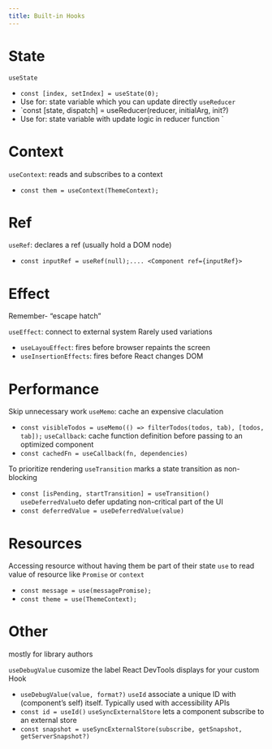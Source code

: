 ```yaml
---
title: Built-in Hooks
---
```


# State
`useState`
- `const [index, setIndex] = useState(0);`
- Use for: state variable which you can update directly
`useReducer`
- `const [state, dispatch] = useReducer(reducer, initialArg, init?)
- Use for: state variable with update logic in reducer function
`
# Context
`useContext`: reads and subscribes to a context
- `const them = useContext(ThemeContext);`

# Ref
`useRef`: declares a ref (usually hold a DOM node)
- `const inputRef = useRef(null);.... <Component ref={inputRef}>`

# Effect
Remember- “escape hatch”

`useEffect`: connect to external system
Rarely used variations
- `useLayouEffect`: fires before browser repaints the screen
- `useInsertionEffects`: fires before React changes DOM

# Performance
Skip unnecessary work
`useMemo`: cache an expensive claculation
- `const visibleTodos = useMemo(() => filterTodos(todos, tab), [todos, tab]);`
`useCallback`: cache function definition before passing to an optimized component
- `const cachedFn = useCallback(fn, dependencies)`

To prioritize rendering
`useTransition` marks a state transition as non-blocking
- `const [isPending, startTransition] = useTransition()`
`useDeferredValue`to defer updating non-critical part of the UI
- `const deferredValue = useDeferredValue(value)`


# Resources
Accessing resource without having them be part of their state
`use` to read value of resource like `Promise` or `context`
- `const message = use(messagePromise);`
- `const theme = use(ThemeContext);`


# Other
mostly for library authors

`useDebugValue` cusomize the label React DevTools displays for your custom Hook
- `useDebugValue(value, format?)`
`useId`  associate a unique ID with (component’s self) itself. Typically used with accessibility APIs
- `const id = useId()`
`useSyncExternalStore` lets a component subscribe to an external store
- `const snapshot = useSyncExternalStore(subscribe, getSnapshot, getServerSnapshot?)`
